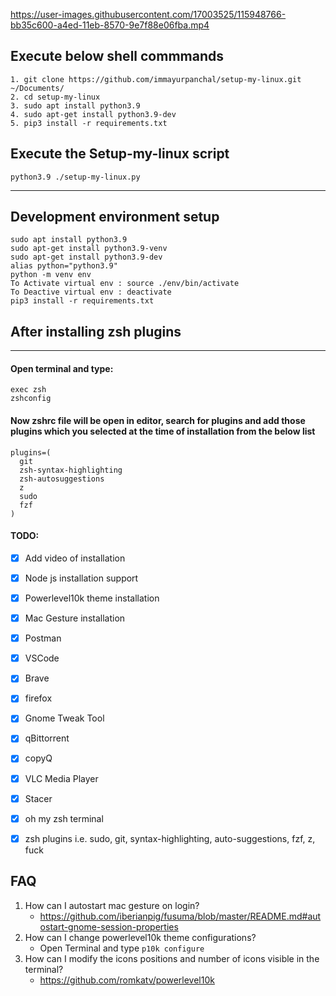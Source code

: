 
https://user-images.githubusercontent.com/17003525/115948766-bb35c600-a4ed-11eb-8570-9e7f88e06fba.mp4


## Execute below shell commmands
```
1. git clone https://github.com/immayurpanchal/setup-my-linux.git ~/Documents/
2. cd setup-my-linux
3. sudo apt install python3.9
4. sudo apt-get install python3.9-dev
5. pip3 install -r requirements.txt
```

## Execute the Setup-my-linux script 
```
python3.9 ./setup-my-linux.py
```
---
## Development environment setup
```
sudo apt install python3.9
sudo apt-get install python3.9-venv
sudo apt-get install python3.9-dev
alias python="python3.9"
python -m venv env
To Activate virtual env : source ./env/bin/activate
To Deactive virtual env : deactivate 
pip3 install -r requirements.txt
```

## After installing zsh plugins 
---
#### Open terminal and type: 
```
exec zsh 
zshconfig 
```

#### Now zshrc file will be open in editor, search for plugins and add those plugins which you selected at the time of installation from the below list 
```
plugins=(
  git
  zsh-syntax-highlighting
  zsh-autosuggestions
  z
  sudo
  fzf
)
```
#### TODO: 
- [x] Add video of installation 
- [x] Node js installation support 
- [x] Powerlevel10k theme installation 
- [x] Mac Gesture installation
- [x] Postman 
- [x] VSCode
- [x] Brave 
- [x] firefox 
- [x] Gnome Tweak Tool 
- [x] qBittorrent 
- [x] copyQ 
- [x] VLC Media Player 
- [x] Stacer 
- [x] oh my zsh terminal 
- [x] zsh plugins i.e. sudo, git, syntax-highlighting, auto-suggestions, fzf, z, fuck


## FAQ 
1. How can I autostart mac gesture on login? 
   - https://github.com/iberianpig/fusuma/blob/master/README.md#autostart-gnome-session-properties
2. How can I change powerlevel10k theme configurations? 
   - Open Terminal and type ```p10k configure```
3. How can I modify the icons positions and number of icons visible in the terminal?
   - https://github.com/romkatv/powerlevel10k